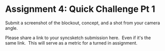 # Assignment 4: Quick Challenge Pt 1

<p>Submit a screenshot of the blockout, concept, and a shot from your camera angle.</p>
<p><span>Please share a link to your syncsketch submission here.&nbsp; Even if it's the same link.&nbsp; This will serve as a metric for a turned in assignment.</span></p>